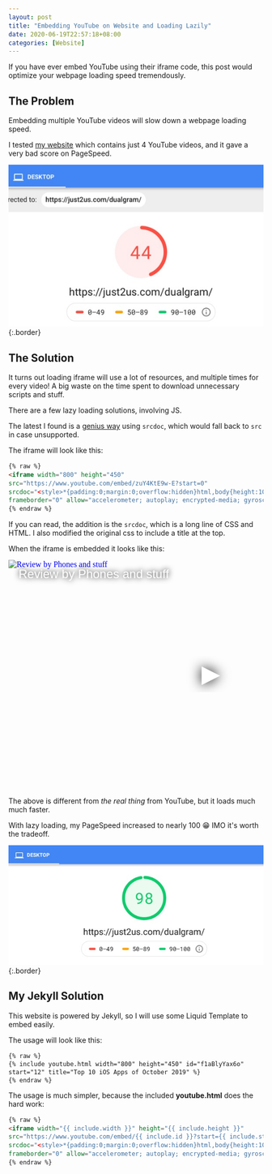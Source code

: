 ```yaml
---
layout: post
title: "Embedding YouTube on Website and Loading Lazily"
date: 2020-06-19T22:57:18+08:00
categories: [Website]
---
```


If you have ever embed YouTube using their iframe code, this post would optimize your webpage loading speed tremendously.

## The Problem

Embedding multiple YouTube videos will slow down a webpage loading speed.

I tested [my website](https://dualgram.com) which contains just 4 YouTube videos, and it gave a very bad score on PageSpeed.

![A desktop score of 44/100](/images/pagespeed-dualgram-web-old.jpg){:.border}

## The Solution

It turns out loading iframe will use a lot of resources, and multiple times for every video! A big waste on the time spent to download unnecessary scripts and stuff.

There are a few lazy loading solutions, involving JS.

The latest I found is a [genius way](https://css-tricks.com/lazy-load-embedded-youtube-videos/) using `srcdoc`, which would fall back to `src` in case unsupported.

The iframe will look like this:

```html
{% raw %}
<iframe width="800" height="450"
src="https://www.youtube.com/embed/zuY4KtE9w-E?start=0"
srcdoc="<style>*{padding:0;margin:0;overflow:hidden}html,body{height:100%}img,span{position:absolute;width:100%;top:0;bottom:0;margin:auto}span{height:1.5em;text-align:center;font:48px/1.5 sans-serif;color:white;text-shadow:0 0 0.5em black}.title{font:24px/1.5 sans-serif;color:white;position:relative;left:20px;top:10px;}</style><a href=https://www.youtube.com/embed/zuY4KtE9w-E?autoplay=1&amp;start=0><img src=https://img.youtube.com/vi/zuY4KtE9w-E/hqdefault.jpg alt='Review by Phones and stuff'><span>▶</span></a><span class='title'>Review by Phones and stuff</span>"
frameborder="0" allow="accelerometer; autoplay; encrypted-media; gyroscope; picture-in-picture" allowfullscreen=""></iframe>
{% endraw %}
```

If you can read, the addition is the `srcdoc`, which is a long line of CSS and HTML. I also modified the original css to include a title at the top.

When the iframe is embedded it looks like this:

<iframe width="800" height="450"
src="https://www.youtube.com/embed/zuY4KtE9w-E?start=0"
srcdoc="<style>*{padding:0;margin:0;overflow:hidden}html,body{height:100%}img,span{position:absolute;width:100%;top:0;bottom:0;margin:auto}span{height:1.5em;text-align:center;font:48px/1.5 sans-serif;color:white;text-shadow:0 0 0.5em black}.title{font:24px/1.5 sans-serif;color:white;position:relative;left:20px;top:10px;}</style><a href=https://www.youtube.com/embed/zuY4KtE9w-E?autoplay=1&amp;start=0><img src=https://img.youtube.com/vi/zuY4KtE9w-E/hqdefault.jpg alt='Review by Phones and stuff'><span>▶</span></a><span class='title'>Review by Phones and stuff</span>"
frameborder="0" allow="accelerometer; autoplay; encrypted-media; gyroscope; picture-in-picture" allowfullscreen=""></iframe>

<br />

The above is different from _the real thing_ from YouTube, but it loads much much faster.

With lazy loading, my PageSpeed increased to nearly 100 😁 IMO it's worth the tradeoff.

![A desktop score of 98/100](/images/pagespeed-dualgram-web-lazy-loaded.jpg){:.border}

## My Jekyll Solution

This website is powered by Jekyll, so I will use some Liquid Template to embed easily.

The usage will look like this:

```
{% raw %}
{% include youtube.html width="800" height="450" id="f1aBlyYax6o" start="12" title="Top 10 iOS Apps of October 2019" %}
{% endraw %}
```

The usage is much simpler, because the included **youtube.html** does the hard work:

```html
{% raw %}
<iframe width="{{ include.width }}" height="{{ include.height }}"
src="https://www.youtube.com/embed/{{ include.id }}?start={{ include.start | default: 0 }}"
srcdoc="<style>*{padding:0;margin:0;overflow:hidden}html,body{height:100%}img,span{position:absolute;width:100%;top:0;bottom:0;margin:auto}span{height:1.5em;text-align:center;font:48px/1.5 sans-serif;color:white;text-shadow:0 0 0.5em black}.title{font:24px/1.5 sans-serif;color:white;position:relative;left:20px;top:10px;}</style><a href=https://www.youtube.com/embed/{{ include.id }}?autoplay=1&start={{ include.start | default: 0 }}><img src=https://img.youtube.com/vi/{{ include.id }}/hqdefault.jpg alt='{{ include.title | default: 'video' }}'><span>▶</span></a>{% if include.title %}<span class='title'>{{ include.title }}</span>{% endif %}"
frameborder="0" allow="accelerometer; autoplay; encrypted-media; gyroscope; picture-in-picture" allowfullscreen></iframe>
{% endraw %}
```
